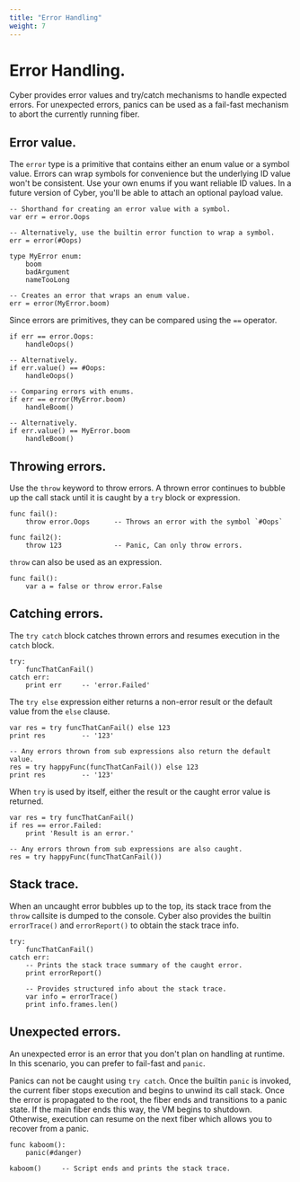 ```yaml
---
title: "Error Handling"
weight: 7
---
```


# Error Handling.
Cyber provides error values and try/catch mechanisms to handle expected errors. For unexpected errors, panics can be used as a fail-fast mechanism to abort the currently running fiber.

## Error value.
The `error` type is a primitive that contains either an enum value or a symbol value. Errors can wrap symbols for convenience but the underlying ID value won't be consistent. Use your own enums if you want reliable ID values. In a future version of Cyber, you'll be able to attach an optional payload value.
```cy
-- Shorthand for creating an error value with a symbol.
var err = error.Oops

-- Alternatively, use the builtin error function to wrap a symbol.
err = error(#Oops)

type MyError enum:
    boom
    badArgument
    nameTooLong

-- Creates an error that wraps an enum value.
err = error(MyError.boom)
```
Since errors are primitives, they can be compared using the `==` operator.
```cy
if err == error.Oops:
    handleOops()

-- Alternatively.
if err.value() == #Oops:
    handleOops()

-- Comparing errors with enums.
if err == error(MyError.boom)
    handleBoom()

-- Alternatively.
if err.value() == MyError.boom
    handleBoom()
```

## Throwing errors.
Use the `throw` keyword to throw errors. 
A thrown error continues to bubble up the call stack until it is caught by a `try` block or expression.
```cy
func fail():
    throw error.Oops      -- Throws an error with the symbol `#Oops`

func fail2():
    throw 123             -- Panic, Can only throw errors.
```

`throw` can also be used as an expression.
```cy
func fail():
    var a = false or throw error.False
```

## Catching errors.
The `try catch` block catches thrown errors and resumes execution in the `catch` block.
```cy
try:
    funcThatCanFail()
catch err:
    print err     -- 'error.Failed'
```

The `try else` expression either returns a non-error result or the default value from the `else` clause.
```cy
var res = try funcThatCanFail() else 123
print res         -- '123'

-- Any errors thrown from sub expressions also return the default value.
res = try happyFunc(funcThatCanFail()) else 123
print res         -- '123'
```

When `try` is used by itself, either the result or the caught error value is returned.
```cy
var res = try funcThatCanFail()
if res == error.Failed:
    print 'Result is an error.'

-- Any errors thrown from sub expressions are also caught.
res = try happyFunc(funcThatCanFail())
```

## Stack trace.
When an uncaught error bubbles up to the top, its stack trace from the `throw` callsite is dumped to the console. Cyber also provides the builtin `errorTrace()` and `errorReport()` to obtain the stack trace info.
```cy
try:
    funcThatCanFail()
catch err:
    -- Prints the stack trace summary of the caught error.
    print errorReport()

    -- Provides structured info about the stack trace.
    var info = errorTrace()
    print info.frames.len()
```

## Unexpected errors.
An unexpected error is an error that you don't plan on handling at runtime. In this scenario, you can prefer to fail-fast and `panic`.

Panics can not be caught using `try catch`. Once the builtin `panic` is invoked, the current fiber stops execution and begins to unwind its call stack. Once the error is propagated to the root, the fiber ends and transitions to a panic state. If the main fiber ends this way, the VM begins to shutdown. Otherwise, execution can resume on the next fiber which allows you to recover from a panic.
```cy
func kaboom():
    panic(#danger)

kaboom()     -- Script ends and prints the stack trace.
```